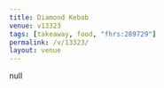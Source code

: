 ```yaml
---
title: Diamond Kebab
venue: v13323
tags: [takeaway, food, "fhrs:289729"]
permalink: /v/13323/
layout: venue
---
```

null